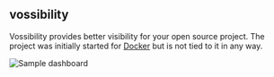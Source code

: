 vossibility
---------------------

Vossibility provides better visibility for your open source project. The project was initially
started for [Docker](https://docker.io) but is not tied to it in any way.

![Sample dashboard](https://github.com/icecrime/vossibility-collector/raw/master/resources/dashboard.png)
